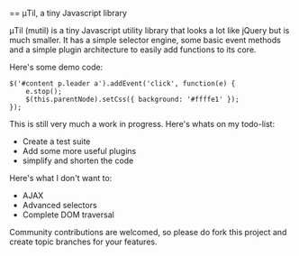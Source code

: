 == μTil, a tiny Javascript library

μTil (mutil) is a tiny Javascript utility library that looks a lot like jQuery but is much smaller. It has a simple selector engine, some basic event methods and a simple plugin architecture to easily add functions to its core.

Here's some demo code:

    $('#content p.leader a').addEvent('click', function(e) {
        e.stop();
        $(this.parentNode).setCss({ background: '#ffffe1' });
    });

This is still very much a work in progress. Here's whats on my todo-list:

* Create a test suite
* Add some more useful plugins
* simplify and shorten the code

Here's what I don't want to:

* AJAX
* Advanced selectors
* Complete DOM traversal

Community contributions are welcomed, so please do fork this project and create topic branches for your features.
